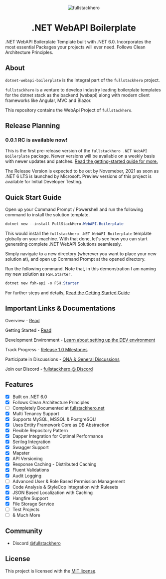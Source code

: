 <p align="center">
    <img src="https://codewithmukesh.com/wp-content/uploads/2021/08/fullstackhero-banner.jpg" alt="fullstackhero">
<h1 align="center">.NET WebAPI Boilerplate</h1>
</p>

.NET WebAPI Boilerplate Template built with .NET 6.0. Incorporates the most essential Packages your projects will ever need. Follows Clean Architecture Principles.

## About

`dotnet-webapi-boilerplate` is the integral part of the `fullstackhero` project.

`fullstackhero` is a venture to develop industry leading boilerplate templates for the dotnet stack as the backend (webapi) along with modern client frameworks like Angular, MVC and Blazor.

This repository contains the WebApi Project of `fullstackhero`.

## Release Planning

### 0.0.1 RC is available now!

This is the first pre-release version of the `fullstackhero .NET WebAPI Boilerplate` package. Newer versions will be available on a weekly basis with newer updates and patches. [Read the getting-started guide for more.](https://fullstackhero.net/dotnet-webapi-boilerplate/general/getting-started/)

The Release Version is expected to be out by Novemeber, 2021 as soon as .NET 6 LTS is launched by Microsoft. Preview versions of this project is available for Initial Developer Testing.

## Quick Start Guide

Open up your Command Prompt / Powershell and run the following command to install the solution template.

```powershell
dotnet new --install FullStackHero.WebAPI.Boilerplate
```
This would install the `fullstackhero .NET WebAPI Boilerplate` template globally on your machine. With that done, let's see how you can start generating complete .NET WebAPI Solutions seamlessly.

Simply navigate to a new directory (wherever you want to place your new solution at), and open up Command Prompt at the opened directory.

Run the following command. Note that, in this demonstration I am naming my new solution as `FSH.Starter`.

```powershell
dotnet new fsh-api -o FSH.Starter
```

For further steps and details, [Read the Getting Started Guide](https://fullstackhero.net/dotnet-webapi-boilerplate/general/getting-started/)

## Important Links & Documentations

Overview - [Read](https://fullstackhero.net/dotnet-webapi-boilerplate/general/overview/)

Getting Started - [Read](https://fullstackhero.net/dotnet-webapi-boilerplate/general/getting-started/)

Development Environment - [Learn about setting up the DEV environment](https://fullstackhero.net/dotnet-webapi-boilerplate/general/development-environment/)

Track Progress - [Release 1.0 Milestones](https://github.com/fullstackhero/dotnet-webapi-boilerplate/milestone/1)

Participate in Discussions - [QNA & General Discussions](https://github.com/fullstackhero/dotnet-webapi-boilerplate/discussions)

Join our Discord - [fullstackhero @ Discord](https://discord.gg/gdgHRt4mMw)

## Features

- [x] Built on .NET 6.0
- [x] Follows Clean Architecture Principles
- [ ] Completely Documented at [fullstackhero.net](https://fullstackhero.net)
- [x] Multi Tenancy Support
- [x] Supports MySQL, MSSQL & PostgreSQL!
- [x] Uses Entity Framework Core as DB Abstraction
- [x] Flexible Repository Pattern
- [x] Dapper Integration for Optimal Performance
- [x] Serilog Integration
- [x] Swagger Support
- [x] Mapster
- [x] API Versioning
- [x] Response Caching - Distributed Caching
- [x] Fluent Validations
- [x] Audit Logging
- [ ] Advanced User & Role Based Permission Management
- [x] Code Analysis & StyleCop Integration with Rulesets
- [x] JSON Based Localization with Caching
- [x] Hangfire Support
- [x] File Storage Service
- [ ] Test Projects
- [ ] & Much More

## Community

- Discord [@fullstackhero](https://discord.gg/gdgHRt4mMw)

## License

This project is licensed with the [MIT license](LICENSE).
